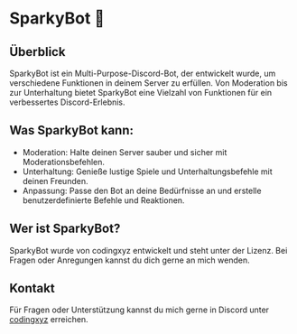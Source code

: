 # SparkyBot 🤖

## Überblick

SparkyBot ist ein Multi-Purpose-Discord-Bot, der entwickelt wurde, um verschiedene Funktionen in deinem Server zu erfüllen. Von Moderation bis zur Unterhaltung bietet SparkyBot eine Vielzahl von Funktionen für ein verbessertes Discord-Erlebnis.

## Was SparkyBot kann:

- Moderation: Halte deinen Server sauber und sicher mit Moderationsbefehlen.
- Unterhaltung: Genieße lustige Spiele und Unterhaltungsbefehle mit deinen Freunden.
- Anpassung: Passe den Bot an deine Bedürfnisse an und erstelle benutzerdefinierte Befehle und Reaktionen.

## Wer ist SparkyBot?

SparkyBot wurde von codingxyz entwickelt und steht unter der Lizenz. Bei Fragen oder Anregungen kannst du dich gerne an mich wenden.

## Kontakt

Für Fragen oder Unterstützung kannst du mich gerne in Discord unter [codingxyz](https://discordapp.com/users/289456496138518531) erreichen.
